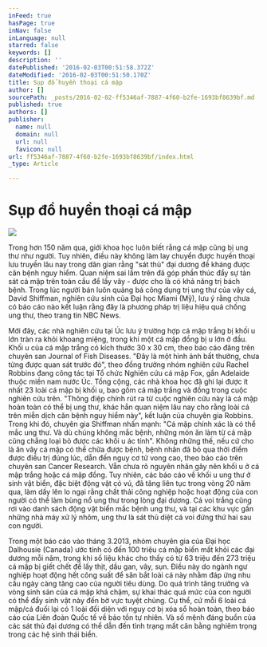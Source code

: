 ```yaml
---
inFeed: true
hasPage: true
inNav: false
inLanguage: null
starred: false
keywords: []
description: ''
datePublished: '2016-02-03T00:51:58.372Z'
dateModified: '2016-02-03T00:51:50.170Z'
title: Sụp đổ huyền thoại cá mập
author: []
sourcePath: _posts/2016-02-02-ff5346af-7887-4f60-b2fe-1693bf8639bf.md
published: true
authors: []
publisher:
  name: null
  domain: null
  url: null
  favicon: null
url: ff5346af-7887-4f60-b2fe-1693bf8639bf/index.html
_type: Article

---
```

# Sụp đổ huyền thoại cá mập
![](https://the-grid-user-content.s3-us-west-2.amazonaws.com/fd4288de-474e-4678-80e7-4b400d35a2a3.jpg)

Trong hơn 150 năm qua, giới khoa học luôn biết rằng cá mập cũng bị ung thư như người. Tuy nhiên, điều này không làm lay chuyển được huyền thoại lưu truyền lâu nay trong dân gian rằng "sát thủ" đại dương đề kháng được căn bệnh nguy hiểm. Quan niệm sai lầm trên đã góp phần thúc đẩy sự tàn sát cá mập trên toàn cầu để lấy vây - được cho là có khả năng trị bách bệnh. Trong lúc người bán luôn quảng bá công dụng trị ung thư của vây cá, David Shiffman, nghiên cứu sinh của Đại học Miami (Mỹ), lưu ý rằng chưa có báo cáo nào kết luận rằng đây là phương pháp trị liệu hiệu quả chống ung thư, theo trang tin NBC News.

Mới đây, các nhà nghiên cứu tại Úc lưu ý trường hợp cá mập trắng bị khối u lớn tràn ra khỏi khoang miệng, trong khi một cá mập đồng bị u lớn ở đầu. Khối u của cá mập trắng có kích thước 30 x 30 cm, theo báo cáo đăng trên chuyên san Journal of Fish Diseases. "Đây là một hình ảnh bất thường, chưa từng được quan sát trước đó", theo đồng trưởng nhóm nghiên cứu Rachel Robbins đang công tác tại Tổ chức Nghiên cứu cá mập Fox, gần Adelaide thuộc miền nam nước Úc. Tổng cộng, các nhà khoa học đã ghi lại được ít nhất 23 loài cá mập bị khối u, bao gồm cá mập trắng và đồng trong cuộc nghiên cứu trên. "Thông điệp chính rút ra từ cuộc nghiên cứu này là cá mập hoàn toàn có thể bị ung thư, khác hẳn quan niệm lâu nay cho rằng loài cá trên miễn dịch căn bệnh nguy hiểm này", kết luận của chuyên gia Robbins. Trong khi đó, chuyên gia Shiffman nhấn mạnh: "Cá mập chính xác là có thể mắc ung thư. Và dù chúng không mắc bệnh, những món ăn làm từ cá mập cũng chẳng loại bỏ được các khối u ác tính". Không những thế, nếu cứ cho là ăn vây cá mập có thể chữa được bệnh, bệnh nhân đã bỏ qua thời điểm được điều trị đúng lúc, dẫn đến nguy cơ tử vong cao, theo báo cáo trên chuyên san Cancer Research. Vẫn chưa rõ nguyên nhân gây nên khối u ở cá mập trắng hoặc cá mập đồng. Tuy nhiên, các báo cáo về khối u ung thư ở sinh vật biển, đặc biệt động vật có vú, đã tăng liên tục trong vòng 20 năm qua, làm dấy lên lo ngại rằng chất thải công nghiệp hoặc hoạt động của con người có thể làm bùng nổ ung thư trong lòng đại dương. Cá voi trắng cũng rơi vào danh sách động vật biển mắc bệnh ung thư, và tại các khu vực gần những nhà máy xử lý nhôm, ung thư là sát thủ diệt cá voi đứng thứ hai sau con người.

Trong một báo cáo vào tháng 3.2013, nhóm chuyên gia của Đại học Dalhousie (Canada) ước tính có đến 100 triệu cá mập biến mất khỏi các đại dương mỗi năm, trong khi số liệu khác cho thấy có từ 63 triệu đến 273 triệu cá mập bị giết chết để lấy thịt, dầu gan, vây, sụn. Điều này do ngành ngư nghiệp hoạt động hết công suất để săn bắt loài cá này nhằm đáp ứng nhu cầu ngày càng tăng cao của người tiêu dùng. Do quá trình tăng trưởng và vòng sinh sản của cá mập khá chậm, sự khai thác quá mức của con người có thể đẩy sinh vật này đến bờ vực tuyệt chủng. Cụ thể, cứ mỗi 6 loài cá mập/cá đuối lại có 1 loài đối diện với nguy cơ bị xóa sổ hoàn toàn, theo báo cáo của Liên đoàn Quốc tế về bảo tồn tự nhiên. Và số mệnh đáng buồn của các sát thủ đại dương có thể dẫn đến tình trạng mất cân bằng nghiêm trọng trong các hệ sinh thái biển.